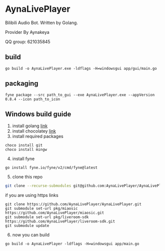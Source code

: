 # AynaLivePlayer

Bilibili Audio Bot. Written by Golang.

Provider By Aynakeya

QQ group: 621035845

## build

```
go build -o AynaLivePlayer.exe -ldflags -H=windowsgui app/gui/main.go
```

## packaging
```
fyne package --src path_to_gui --exe AynaLivePlayer.exe --appVersion 0.8.4 --icon path_to_icon
```

## Windows build guide

1. install golang [link](https://go.dev/doc/install)
2. install chocolatey [link](https://chocolatey.org/install)
3. install required packages
```
choco install git
choco install mingw
```
4. install fyne
```
go install fyne.io/fyne/v2/cmd/fyne@latest
```
5. clone this repo
```bash
git clone --recurse-submodules git@github.com:AynaLivePlayer/AynaLivePlayer.git
```
if you are using https links
```
git clone https://github.com/AynaLivePlayer/AynaLivePlayer.git
git submodule set-url pkg/miaosic https://github.com/AynaLivePlayer/miaosic.git
git submodule set-url pkg/liveroom-sdk https://github.com/AynaLivePlayer/liveroom-sdk.git
git submodule update
```
6. now you can build
```
go build -o AynaLivePlayer -ldflags -H=windowsgui app/main.go
```